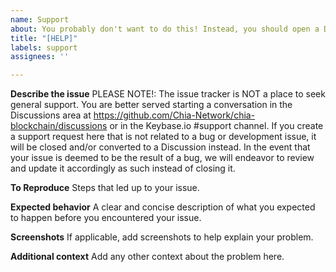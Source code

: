 ```yaml
---
name: Support
about: You probably don't want to do this! Instead, you should open a Discussion!
title: "[HELP]"
labels: support
assignees: ''

---
```


**Describe the issue**
PLEASE NOTE!: The issue tracker is NOT a place to seek general support. You are better served starting a conversation in the Discussions area at https://github.com/Chia-Network/chia-blockchain/discussions or in the Keybase.io #support channel. If you create a support request here that is not related to a bug or development issue, it will be closed and/or converted to a Discussion instead. In the event that your issue is deemed to be the result of a bug, we will endeavor to review and update it accordingly as such instead of closing it.

**To Reproduce**
Steps that led up to your issue.

**Expected behavior**
A clear and concise description of what you expected to happen before you encountered your issue.

**Screenshots**
If applicable, add screenshots to help explain your problem.

**Additional context**
Add any other context about the problem here.
